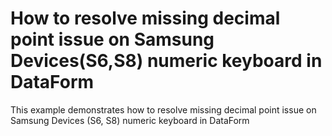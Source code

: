 # How to resolve missing decimal point issue on Samsung Devices(S6,S8) numeric keyboard in DataForm

This example demonstrates how to resolve missing decimal point issue on Samsung Devices (S6, S8) numeric keyboard in DataForm
